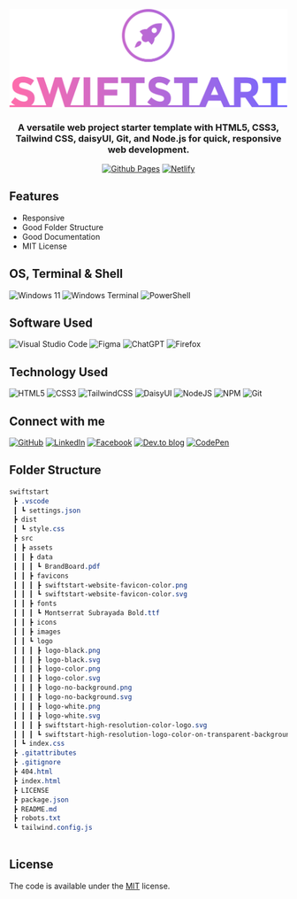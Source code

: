 <div align="center"><a href="https://github.com/devbytemehedi/swiftstart.git"><img src="./src/assets/logo/logo-no-background.svg"></a></div>
<div align="center">
 <h3><strong>A versatile web project starter template with HTML5, CSS3, Tailwind CSS, daisyUI, Git, and Node.js for quick, responsive web development.</strong></h3>
</div>
<div align="center"><a href="https://devbytemehedi.github.io/swiftstart"> <img src="https://img.shields.io/badge/github%20pages-121013?style=for-the-badge&logo=github&logoColor=white" alt="Github Pages"></a> <a href="https://swiftstart.netlify.app"><img src="https://img.shields.io/badge/netlify-%23000000.svg?style=for-the-badge&logo=netlify&logoColor=#00C7B7" alt="Netlify"></a></div>

## Features

- Responsive
- Good Folder Structure
- Good Documentation
- MIT License

## OS, Terminal & Shell
![Windows 11](https://img.shields.io/badge/Windows%2011-%230079d5.svg?style=for-the-badge&logo=Windows%2011&logoColor=white) ![Windows Terminal](https://img.shields.io/badge/Windows%20Terminal-%234D4D4D.svg?style=for-the-badge&logo=windows-terminal&logoColor=white) ![PowerShell](https://img.shields.io/badge/PowerShell-%235391FE.svg?style=for-the-badge&logo=powershell&logoColor=white) 

## Software Used
![Visual Studio Code](https://img.shields.io/badge/Visual%20Studio%20Code-0078d7.svg?style=for-the-badge&logo=visual-studio-code&logoColor=white) ![Figma](https://img.shields.io/badge/figma-%23F24E1E.svg?style=for-the-badge&logo=figma&logoColor=white) ![ChatGPT](https://img.shields.io/badge/chatGPT-74aa9c?style=for-the-badge&logo=openai&logoColor=white) ![Firefox](https://img.shields.io/badge/Firefox-FF7139?style=for-the-badge&logo=Firefox-Browser&logoColor=white)

## Technology Used
![HTML5](https://img.shields.io/badge/html5-%23E34F26.svg?style=for-the-badge&logo=html5&logoColor=white) ![CSS3](https://img.shields.io/badge/css3-%231572B6.svg?style=for-the-badge&logo=css3&logoColor=white) ![TailwindCSS](https://img.shields.io/badge/tailwindcss-%2338B2AC.svg?style=for-the-badge&logo=tailwind-css&logoColor=white) ![DaisyUI](https://img.shields.io/badge/daisyui-5A0EF8?style=for-the-badge&logo=daisyui&logoColor=white) ![NodeJS](https://img.shields.io/badge/node.js-6DA55F?style=for-the-badge&logo=node.js&logoColor=white) ![NPM](https://img.shields.io/badge/NPM-%23CB3837.svg?style=for-the-badge&logo=npm&logoColor=white) ![Git](https://img.shields.io/badge/git-%23F05033.svg?style=for-the-badge&logo=git&logoColor=white)

## Connect with me
[![GitHub](https://img.shields.io/badge/github-%23121011.svg?style=for-the-badge&logo=github&logoColor=white)](https://github.com/devbytemehedi) [![LinkedIn](https://img.shields.io/badge/linkedin-%230077B5.svg?style=for-the-badge&logo=linkedin&logoColor=white)](https://www.linkedin.com/in/devbytemehedi/) [![Facebook](https://img.shields.io/badge/Facebook-%231877F2.svg?style=for-the-badge&logo=Facebook&logoColor=white)](https://facebook.com/iamrealmehedi) [![Dev.to blog](https://img.shields.io/badge/dev.to-0A0A0A?style=for-the-badge&logo=dev.to&logoColor=white)](https://dev.to/devbytemehedi) [![CodePen](https://img.shields.io/badge/Codepen-000000?style=for-the-badge&logo=codepen&logoColor=white)](https://codepen.io/devbytemehedi)



## Folder Structure

```scss
swiftstart
 ┣ .vscode
 ┃ ┗ settings.json
 ┣ dist
 ┃ ┗ style.css
 ┣ src
 ┃ ┣ assets
 ┃ ┃ ┣ data
 ┃ ┃ ┃ ┗ BrandBoard.pdf
 ┃ ┃ ┣ favicons
 ┃ ┃ ┃ ┣ swiftstart-website-favicon-color.png
 ┃ ┃ ┃ ┗ swiftstart-website-favicon-color.svg
 ┃ ┃ ┣ fonts
 ┃ ┃ ┃ ┗ Montserrat Subrayada Bold.ttf
 ┃ ┃ ┣ icons
 ┃ ┃ ┣ images
 ┃ ┃ ┗ logo
 ┃ ┃ ┃ ┣ logo-black.png
 ┃ ┃ ┃ ┣ logo-black.svg
 ┃ ┃ ┃ ┣ logo-color.png
 ┃ ┃ ┃ ┣ logo-color.svg
 ┃ ┃ ┃ ┣ logo-no-background.png
 ┃ ┃ ┃ ┣ logo-no-background.svg
 ┃ ┃ ┃ ┣ logo-white.png
 ┃ ┃ ┃ ┣ logo-white.svg
 ┃ ┃ ┃ ┣ swiftstart-high-resolution-color-logo.svg
 ┃ ┃ ┃ ┗ swiftstart-high-resolution-logo-color-on-transparent-background.svg
 ┃ ┗ index.css
 ┣ .gitattributes
 ┣ .gitignore
 ┣ 404.html
 ┣ index.html
 ┣ LICENSE
 ┣ package.json
 ┣ README.md
 ┣ robots.txt
 ┗ tailwind.config.js



```
## License

The code is available under the [MIT](./LICENSE) license.
